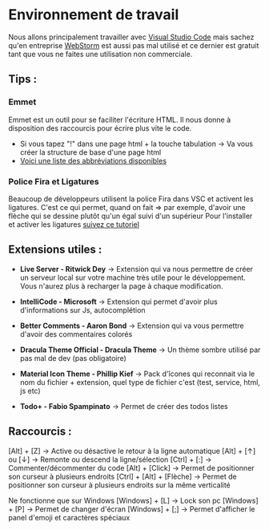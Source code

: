# Environnement de travail
Nous allons principalement travailler avec [Visual Studio Code](https://code.visualstudio.com/) mais sachez qu'en entreprise [WebStorm](https://www.jetbrains.com/webstorm/) est aussi pas mal utilisé et ce dernier est gratuit tant que vous ne faites une utilisation non commerciale.

## Tips :
### Emmet
Emmet est un outil pour se faciliter l'écriture HTML. Il nous donne à disposition des raccourcis pour écrire plus vite le code.
* Si vous tapez "!" dans une page html + la touche tabulation → Va vous créer la structure de base d'une page html
* [Voici une liste des abbréviations disponibles](https://docs.emmet.io/cheat-sheet/)

### Police Fira et Ligatures
Beaucoup de développeurs utilisent la police Fira dans VSC et activent les ligatures. C'est ce qui permet, quand on fait => par exemple, d'avoir une flèche qui se dessine plutôt qu'un égal suivi d'un supérieur
Pour l'installer et activer les ligatures [suivez ce tutoriel](https://rubenshibu.medium.com/set-fira-code-as-your-vs-code-font-windows-11-f5a8d96b1104)

## Extensions utiles :
* **Live Server - Ritwick Dey** → Extension qui va nous permettre de créer un serveur local sur votre machine très utile pour le développement. Vous n'aurez plus à recharger la page à chaque modification.
* **IntelliCode - Microsoft** → Extension qui permet d'avoir plus d'informations sur Js, autocomplétion

* **Better Comments - Aaron Bond** → Extension qui va vous permettre d'avoir des commentaires colorés
* **Dracula Theme Official - Dracula Theme** → Un thème sombre utilisé par pas mal de dev (pas obligatoire)
* **Material Icon Theme - Phillip Kief** → Pack d'îcones qui reconnait via le nom du fichier + extension, quel type de fichier c'est (test, service, html, js etc)

* **Todo+ - Fabio Spampinato** → Permet de créer des todos listes

## Raccourcis :
[Alt] + [Z] → Active ou désactive le retour à la ligne automatique
[Alt] + [↑] ou [↓] → Remonte ou descend la ligne/sélection 
[Ctrl] + [:] → Commenter/décommenter du code
[Alt] + [Click] → Permet de positionner son curseur à plusieurs endroits
[Ctrl] + [Alt] + [Flèche] -> Permet de positionner son curseur à plusieurs endroits sur la même verticalité

Ne fonctionne que sur Windows
[Windows] + [L] → Lock son pc
[Windows] + [P] → Permet de changer d'écran
[Windows] + [;] → Permet d'afficher le panel d'emoji et caractères spéciaux